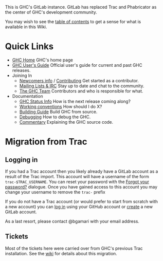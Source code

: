 This is GHC's GitLab instance. GitLab has replaced Trac and Phabricator as the center of GHC's development community.

You may wish to see the [table of contents](./index) to get a sense for what is available in this Wiki.

# Quick Links

* [GHC Home](https://www.haskell.org/ghc/) GHC's home page
* [GHC User's Guide](/ghc-users-guide#ghc-users-documentation) Official user's guide for current and past GHC releases.
* Joining In
  * [Newcomers info](/contributing#newcomers-to-ghc) / [Contributing](/contributing) Get started as a contributor.
  * [Mailing Lists & IRC](/mailing-lists-and-irc) Stay up to date and chat to the community.
  * [The GHC Team](/team-ghc) Contributors and who is responsible for what.
* Documentation
  * [GHC Status Info](/GHC-status) How is the next release coming along?
  * [Working conventions](/contributing#contributing-to-ghc) How should I do X?
  * [Building Guide](/building/#building-and-porting-ghc) Build GHC from source.
  * [Debugging](/debugging#debugging) How to debug the GHC.
  * [Commentary](/commentary/#the-ghc-commentary) Explaining the GHC source code.


# Migration from Trac

## Logging in

If you had a Trac account then you likely already have a GitLab account as a result of the Trac import. This account will have a username of the form `trac-$TRAC_USERNAME`. You can reset your password with the [Forgot your password?](https://gitlab.haskell.org/users/password/new) dialogue. Once you have gained access to this account you may change your username to remove the `trac-` prefix

If you do not have a Trac account (or would prefer to start from scratch with a new account) you can [log in](https://gitlab.haskell.org/users/auth/github) using your GitHub account or [create](https://gitlab.haskell.org/users/sign_in) a new GitLab account.

As a last resort, please contact @bgamari with your email address. 

## Tickets

Most of the tickets here were carried over from GHC's previous Trac installation. See the [wiki](git-lab-migration) for details about this migration.